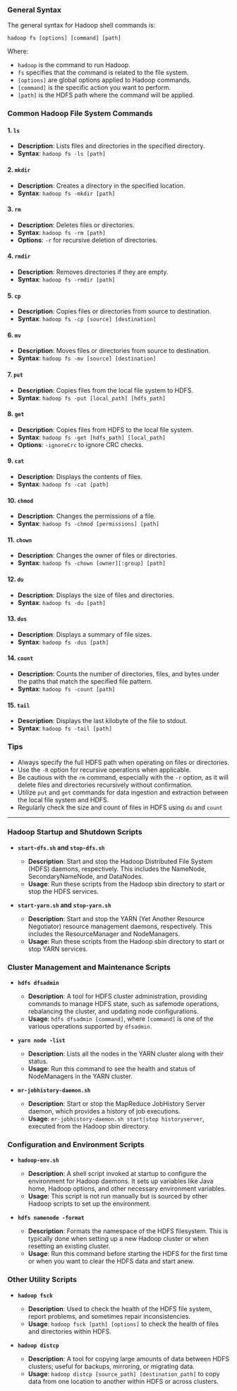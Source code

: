 ### General Syntax
The general syntax for Hadoop shell commands is:
```
hadoop fs [options] [command] [path]
```
Where:
- `hadoop` is the command to run Hadoop.
- `fs` specifies that the command is related to the file system.
- `[options]` are global options applied to Hadoop commands.
- `[command]` is the specific action you want to perform.
- `[path]` is the HDFS path where the command will be applied.

### Common Hadoop File System Commands

#### 1. `ls`
- **Description**: Lists files and directories in the specified directory.
- **Syntax**: `hadoop fs -ls [path]`

#### 2. `mkdir`
- **Description**: Creates a directory in the specified location.
- **Syntax**: `hadoop fs -mkdir [path]`

#### 3. `rm`
- **Description**: Deletes files or directories.
- **Syntax**: `hadoop fs -rm [path]`
- **Options**: `-r` for recursive deletion of directories.

#### 4. `rmdir`
- **Description**: Removes directories if they are empty.
- **Syntax**: `hadoop fs -rmdir [path]`

#### 5. `cp`
- **Description**: Copies files or directories from source to destination.
- **Syntax**: `hadoop fs -cp [source] [destination]`

#### 6. `mv`
- **Description**: Moves files or directories from source to destination.
- **Syntax**: `hadoop fs -mv [source] [destination]`

#### 7. `put`
- **Description**: Copies files from the local file system to HDFS.
- **Syntax**: `hadoop fs -put [local_path] [hdfs_path]`

#### 8. `get`
- **Description**: Copies files from HDFS to the local file system.
- **Syntax**: `hadoop fs -get [hdfs_path] [local_path]`
- **Options**: `-ignoreCrc` to ignore CRC checks.

#### 9. `cat`
- **Description**: Displays the contents of files.
- **Syntax**: `hadoop fs -cat [path]`

#### 10. `chmod`
- **Description**: Changes the permissions of a file.
- **Syntax**: `hadoop fs -chmod [permissions] [path]`

#### 11. `chown`
- **Description**: Changes the owner of files or directories.
- **Syntax**: `hadoop fs -chown [owner][:group] [path]`

#### 12. `du`
- **Description**: Displays the size of files and directories.
- **Syntax**: `hadoop fs -du [path]`

#### 13. `dus`
- **Description**: Displays a summary of file sizes.
- **Syntax**: `hadoop fs -dus [path]`

#### 14. `count`
- **Description**: Counts the number of directories, files, and bytes under the paths that match the specified file pattern.
- **Syntax**: `hadoop fs -count [path]`

#### 15. `tail`
- **Description**: Displays the last kilobyte of the file to stdout.
- **Syntax**: `hadoop fs -tail [path]`

### Tips
- Always specify the full HDFS path when operating on files or directories.
- Use the `-R` option for recursive operations when applicable.
- Be cautious with the `rm` command, especially with the `-r` option, as it will delete files and directories recursively without confirmation.
- Utilize `put` and `get` commands for data ingestion and extraction between the local file system and HDFS.
- Regularly check the size and count of files in HDFS using `du` and `count` 

---

### Hadoop Startup and Shutdown Scripts

- **`start-dfs.sh` and `stop-dfs.sh`**
  - **Description**: Start and stop the Hadoop Distributed File System (HDFS) daemons, respectively. This includes the NameNode, SecondaryNameNode, and DataNodes.
  - **Usage**: Run these scripts from the Hadoop sbin directory to start or stop the HDFS services.

- **`start-yarn.sh` and `stop-yarn.sh`**
  - **Description**: Start and stop the YARN (Yet Another Resource Negotiator) resource management daemons, respectively. This includes the ResourceManager and NodeManagers.
  - **Usage**: Run these scripts from the Hadoop sbin directory to start or stop YARN services.

### Cluster Management and Maintenance Scripts

- **`hdfs dfsadmin`**
  - **Description**: A tool for HDFS cluster administration, providing commands to manage HDFS state, such as safemode operations, rebalancing the cluster, and updating node configurations.
  - **Usage**: `hdfs dfsadmin [command]`, where `[command]` is one of the various operations supported by `dfsadmin`.

- **`yarn node -list`**
  - **Description**: Lists all the nodes in the YARN cluster along with their status.
  - **Usage**: Run this command to see the health and status of NodeManagers in the YARN cluster.

- **`mr-jobhistory-daemon.sh`**
  - **Description**: Start or stop the MapReduce JobHistory Server daemon, which provides a history of job executions.
  - **Usage**: `mr-jobhistory-daemon.sh start|stop historyserver`, executed from the Hadoop sbin directory.

### Configuration and Environment Scripts

- **`hadoop-env.sh`**
  - **Description**: A shell script invoked at startup to configure the environment for Hadoop daemons. It sets up variables like Java home, Hadoop options, and other necessary environment variables.
  - **Usage**: This script is not run manually but is sourced by other Hadoop scripts to set up the environment.

- **`hdfs namenode -format`**
  - **Description**: Formats the namespace of the HDFS filesystem. This is typically done when setting up a new Hadoop cluster or when resetting an existing cluster.
  - **Usage**: Run this command before starting the HDFS for the first time or when you want to clear the HDFS data and start anew.

### Other Utility Scripts

- **`hadoop fsck`**
  - **Description**: Used to check the health of the HDFS file system, report problems, and sometimes repair inconsistencies.
  - **Usage**: `hadoop fsck [path] [options]` to check the health of files and directories within HDFS.

- **`hadoop distcp`**
  - **Description**: A tool for copying large amounts of data between HDFS clusters; useful for backups, mirroring, or migrating data.
  - **Usage**: `hadoop distcp [source_path] [destination_path]` to copy data from one location to another within HDFS or across clusters.
